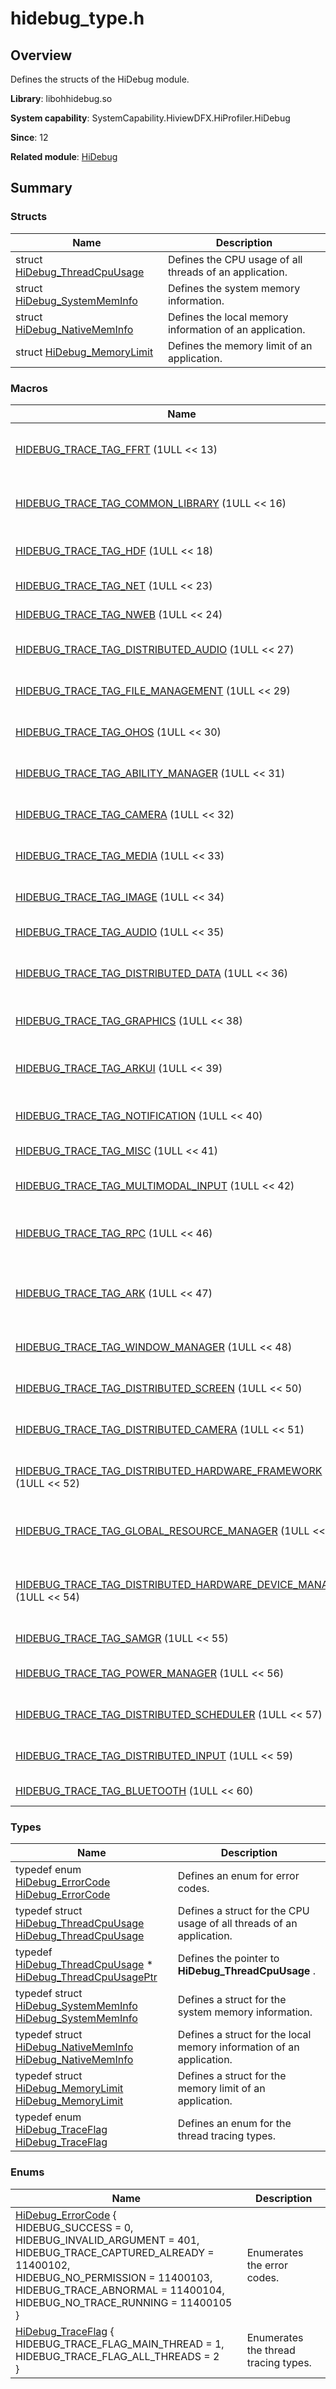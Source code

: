 # hidebug_type.h


## Overview

Defines the structs of the HiDebug module.

**Library**: libohhidebug.so

**System capability**: SystemCapability.HiviewDFX.HiProfiler.HiDebug

**Since**: 12

**Related module**: [HiDebug](_hi_debug.md)


## Summary


### Structs

| Name | Description |
| -------- | -------- |
| struct  [HiDebug_ThreadCpuUsage](_hi_debug___thread_cpu_usage.md) | Defines the CPU usage of all threads of an application. |
| struct  [HiDebug_SystemMemInfo](_hi_debug___system_mem_info.md) | Defines the system memory information. |
| struct  [HiDebug_NativeMemInfo](_hi_debug___native_mem_info.md) | Defines the local memory information of an application. |
| struct  [HiDebug_MemoryLimit](_hi_debug___memory_limit.md) | Defines the memory limit of an application. |


### Macros

| Name | Description |
| -------- | -------- |
| [HIDEBUG_TRACE_TAG_FFRT](_hi_debug.md#hidebug_trace_tag_ffrt)   (1ULL &lt;&lt; 13) | Indicates a function flow runtime (FFRT) task. |
| [HIDEBUG_TRACE_TAG_COMMON_LIBRARY](_hi_debug.md#hidebug_trace_tag_common_library)   (1ULL &lt;&lt; 16) | Indicates the common library subsystem. |
| [HIDEBUG_TRACE_TAG_HDF](_hi_debug.md#hidebug_trace_tag_hdf)   (1ULL &lt;&lt; 18) | Indicates the HDF subsystem. |
| [HIDEBUG_TRACE_TAG_NET](_hi_debug.md#hidebug_trace_tag_net)   (1ULL &lt;&lt; 23) | Indicates the Network. |
| [HIDEBUG_TRACE_TAG_NWEB](_hi_debug.md#hidebug_trace_tag_nweb)   (1ULL &lt;&lt; 24) | Indicates the NWeb. |
| [HIDEBUG_TRACE_TAG_DISTRIBUTED_AUDIO](_hi_debug.md#hidebug_trace_tag_distributed_audio)   (1ULL &lt;&lt; 27) | Indicates the distributed audio. |
| [HIDEBUG_TRACE_TAG_FILE_MANAGEMENT](_hi_debug.md#hidebug_trace_tag_file_management)   (1ULL &lt;&lt; 29) | Indicates the file management. |
| [HIDEBUG_TRACE_TAG_OHOS](_hi_debug.md#hidebug_trace_tag_ohos)   (1ULL &lt;&lt; 30) | Indicates the Openharmony OS. |
| [HIDEBUG_TRACE_TAG_ABILITY_MANAGER](_hi_debug.md#hidebug_trace_tag_ability_manager)   (1ULL &lt;&lt; 31) | Indicates the Ability Manager. |
| [HIDEBUG_TRACE_TAG_CAMERA](_hi_debug.md#hidebug_trace_tag_camera)   (1ULL &lt;&lt; 32) | Indicates the camera module. |
| [HIDEBUG_TRACE_TAG_MEDIA](_hi_debug.md#hidebug_trace_tag_media)   (1ULL &lt;&lt; 33) | Indicates the media module. |
| [HIDEBUG_TRACE_TAG_IMAGE](_hi_debug.md#hidebug_trace_tag_image)   (1ULL &lt;&lt; 34) | Indicates the image module. |
| [HIDEBUG_TRACE_TAG_AUDIO](_hi_debug.md#hidebug_trace_tag_audio)   (1ULL &lt;&lt; 35) | Indicates the audio module. |
| [HIDEBUG_TRACE_TAG_DISTRIBUTED_DATA](_hi_debug.md#hidebug_trace_tag_distributed_data)   (1ULL &lt;&lt; 36) | Indicates the distributed data management. |
| [HIDEBUG_TRACE_TAG_GRAPHICS](_hi_debug.md#hidebug_trace_tag_graphics)   (1ULL &lt;&lt; 38) | Indicates the graphics module. |
| [HIDEBUG_TRACE_TAG_ARKUI](_hi_debug.md#hidebug_trace_tag_arkui)   (1ULL &lt;&lt; 39) | Indicates the ArkUI development framework. |
| [HIDEBUG_TRACE_TAG_NOTIFICATION](_hi_debug.md#hidebug_trace_tag_notification)   (1ULL &lt;&lt; 40) | Indicates the notification module. |
| [HIDEBUG_TRACE_TAG_MISC](_hi_debug.md#hidebug_trace_tag_misc)   (1ULL &lt;&lt; 41) | Indicates the MISC module. |
| [HIDEBUG_TRACE_TAG_MULTIMODAL_INPUT](_hi_debug.md#hidebug_trace_tag_multimodal_input)   (1ULL &lt;&lt; 42) | Indicates the multimodal input module. |
| [HIDEBUG_TRACE_TAG_RPC](_hi_debug.md#hidebug_trace_tag_rpc)   (1ULL &lt;&lt; 46) | Indicates a remote procedure call (RPC). |
| [HIDEBUG_TRACE_TAG_ARK](_hi_debug.md#hidebug_trace_tag_ark)   (1ULL &lt;&lt; 47) | Indicates a JavaScript virtual machine (JSVM). |
| [HIDEBUG_TRACE_TAG_WINDOW_MANAGER](_hi_debug.md#hidebug_trace_tag_window_manager)   (1ULL &lt;&lt; 48) | Indicates the window manager. |
| [HIDEBUG_TRACE_TAG_DISTRIBUTED_SCREEN](_hi_debug.md#hidebug_trace_tag_distributed_screen)   (1ULL &lt;&lt; 50) | Indicates the distributed screen. |
| [HIDEBUG_TRACE_TAG_DISTRIBUTED_CAMERA](_hi_debug.md#hidebug_trace_tag_distributed_camera)   (1ULL &lt;&lt; 51) | Indicates the distributed camera. |
| [HIDEBUG_TRACE_TAG_DISTRIBUTED_HARDWARE_FRAMEWORK](_hi_debug.md#hidebug_trace_tag_distributed_hardware_framework)   (1ULL &lt;&lt; 52) | Indicates the distributed hardware framework. |
| [HIDEBUG_TRACE_TAG_GLOBAL_RESOURCE_MANAGER](_hi_debug.md#hidebug_trace_tag_global_resource_manager)   (1ULL &lt;&lt; 53) | Indicates the global resource management. |
| [HIDEBUG_TRACE_TAG_DISTRIBUTED_HARDWARE_DEVICE_MANAGER](_hi_debug.md#hidebug_trace_tag_distributed_hardware_device_manager)   (1ULL &lt;&lt; 54) | Indicates the distributed hardware device management. |
| [HIDEBUG_TRACE_TAG_SAMGR](_hi_debug.md#hidebug_trace_tag_samgr)   (1ULL &lt;&lt; 55) | Indicates the Samgr (SA). |
| [HIDEBUG_TRACE_TAG_POWER_MANAGER](_hi_debug.md#hidebug_trace_tag_power_manager)   (1ULL &lt;&lt; 56) | Indicates the power manager. |
| [HIDEBUG_TRACE_TAG_DISTRIBUTED_SCHEDULER](_hi_debug.md#hidebug_trace_tag_distributed_scheduler)   (1ULL &lt;&lt; 57) | Indicates the distributed scheduler. |
| [HIDEBUG_TRACE_TAG_DISTRIBUTED_INPUT](_hi_debug.md#hidebug_trace_tag_distributed_input)   (1ULL &lt;&lt; 59) | Indicates the distributed input. |
| [HIDEBUG_TRACE_TAG_BLUETOOTH](_hi_debug.md#hidebug_trace_tag_bluetooth)   (1ULL &lt;&lt; 60) | Indicates the Bluetooth. |


### Types

| Name | Description |
| -------- | -------- |
| typedef enum [HiDebug_ErrorCode](_hi_debug.md#hidebug_errorcode-1) [HiDebug_ErrorCode](_hi_debug.md#hidebug_errorcode) | Defines an enum for error codes. |
| typedef struct [HiDebug_ThreadCpuUsage](_hi_debug___thread_cpu_usage.md) [HiDebug_ThreadCpuUsage](_hi_debug.md#hidebug_threadcpuusage) | Defines a struct for the CPU usage of all threads of an application. |
| typedef [HiDebug_ThreadCpuUsage](_hi_debug___thread_cpu_usage.md) \* [HiDebug_ThreadCpuUsagePtr](_hi_debug.md#hidebug_threadcpuusageptr) | Defines the pointer to **HiDebug_ThreadCpuUsage** . |
| typedef struct [HiDebug_SystemMemInfo](_hi_debug___system_mem_info.md) [HiDebug_SystemMemInfo](_hi_debug.md#hidebug_systemmeminfo) | Defines a struct for the system memory information. |
| typedef struct [HiDebug_NativeMemInfo](_hi_debug___native_mem_info.md) [HiDebug_NativeMemInfo](_hi_debug.md#hidebug_nativememinfo) | Defines a struct for the local memory information of an application. |
| typedef struct [HiDebug_MemoryLimit](_hi_debug___memory_limit.md) [HiDebug_MemoryLimit](_hi_debug.md#hidebug_memorylimit) | Defines a struct for the memory limit of an application. |
| typedef enum [HiDebug_TraceFlag](_hi_debug.md#hidebug_traceflag-1) [HiDebug_TraceFlag](_hi_debug.md#hidebug_traceflag) | Defines an enum for the thread tracing types. |


### Enums

| Name | Description |
| -------- | -------- |
| [HiDebug_ErrorCode](_hi_debug.md#hidebug_errorcode-1) {<br>HIDEBUG_SUCCESS = 0,<br>HIDEBUG_INVALID_ARGUMENT = 401,<br>HIDEBUG_TRACE_CAPTURED_ALREADY = 11400102,<br>HIDEBUG_NO_PERMISSION = 11400103,<br>HIDEBUG_TRACE_ABNORMAL = 11400104,<br>HIDEBUG_NO_TRACE_RUNNING = 11400105<br>} | Enumerates the error codes. |
| [HiDebug_TraceFlag](_hi_debug.md#hidebug_traceflag-1) {<br>HIDEBUG_TRACE_FLAG_MAIN_THREAD = 1, HIDEBUG_TRACE_FLAG_ALL_THREADS = 2<br>} | Enumerates the thread tracing types. |

